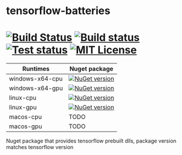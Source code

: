 # tensorflow-batteries

[![Build Status](https://img.shields.io/travis/hanabi1224/tensorflow-batteries.svg)](https://travis-ci.org/hanabi1224/tensorflow-batteries)
[![Build status](https://img.shields.io/appveyor/ci/hanabi1224/tensorflow-batteries.svg)](https://ci.appveyor.com/project/hanabi1224/tensorflow-batteries)
[![Test status](https://img.shields.io/appveyor/tests/hanabi1224/tensorflow-batteries.svg)](https://ci.appveyor.com/project/hanabi1224/tensorflow-batteries)
[![MIT License](https://img.shields.io/github/license/hanabi1224/tensorflow-batteries.svg)](https://github.com/hanabi1224/tensorflow-batteries/blob/master/LICENSE)
========

| Runtimes         | Nuget package |
| ---------------  | ------------- |
| windows-x64-cpu  | [![NuGet version](https://buildstats.info/nuget/tensorflow-batteries-windows-x64-cpu)](https://www.nuget.org/packages/tensorflow-batteries-windows-x64-cpu)  |
| windows-x64-gpu  | [![NuGet version](https://buildstats.info/nuget/tensorflow-batteries-windows-x64-gpu)](https://www.nuget.org/packages/tensorflow-batteries-windows-x64-gpu)  |
| linux-cpu        | [![NuGet version](https://buildstats.info/nuget/tensorflow-batteries-linux-x64-cpu)](https://www.nuget.org/packages/tensorflow-batteries-linux-x64-cpu)  |
| linux-gpu        | [![NuGet version](https://buildstats.info/nuget/tensorflow-batteries-linux-x64-gpu)](https://www.nuget.org/packages/tensorflow-batteries-linux-x64-gpu)  |
| macos-cpu        | TODO  |
| macos-gpu        | TODO  |

Nuget package that provides tensorflow prebuilt dlls, package version matches tensorflow version
